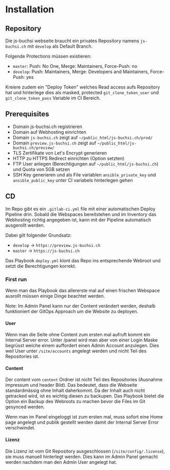 # Installation

## Repository

Die js-buchsi webseite braucht ein privates Repository namens `js-buchsi.ch` mit `develop` als Default Branch.  

Folgende Protections müssen existieren:

- `master`: Push: No One, Merge: Maintainers, Force-Push: no
- `develop`: Push: Maintainers, Merge: Developers and Maintainers, Force-Push: yes

Kreiere zudem ein "Deploy Token" welches Read access aufs Repository hat und hinterlege dies als masked, protected `git_clone_token_user` und `git_clone_token_pass` Variable im CI Bereich.

## Prerequisites

- Domain js-buchsi.ch registrieren
- Domain auf Webhosting einrichten
- Domain `js-buchsi.ch` zeigt auf `~/public_html/js-buchsi.ch/prod/`
- Domain `preview.js-buchsi.ch` zeigt auf `~/public_html/js-buchsi.ch/preview/`
- TLS Zertifikate von Let's Encrypt generieren
- HTTP zu HTTPS Redirect einrichten (Option setzten)
- FTP User anlegen (Berechtigungen auf `~/public_html/js-buchsi.ch`) und Quota von 5GB setzen
- SSH Key generieren und als File variablen `ansible_private_key` und `ansible_public_key` unter CI variabels hinterlegen gehen  

## CD

Im Repo gibt es ein `.gitlab-ci.yml` file mit einer automatischen Deploy Pipeline drin. Sobald die Webspaces bereitstehen und im Inventory das Webhosting richtig angegeben ist, kann mit der Pipeline automatisch ausgerollt werden.

Dabei gilt folgender Grundsatz:

- `develop` -> `https://preview.js-buchsi.ch`
- `master` -> `https://js-buchsi.ch`

Das Playbook `deploy.yml` klont das Repo ins entsprechende Webroot und setzt die Berechtigungen korrekt.

### First run

Wenn man das Playbook das allererste mal auf einen frischen Webspace ausrollt müssen einige Dinge beachtet werden.

Note: Im Admin Panel kann nur der Content verändert werden, deshalb funktioniert der GitOps Approach um die Website zu deployen.


#### User  

Wenn man die Seite ohne Content zum ersten mal aufruft kommt ein Internal Server error. Unter /panel wird man aber von einer Login Maske begrüsst welche einem auffordert einen Admin Account anzulegen. Dies weil User unter `/site/accounts` angelegt werden und nicht Teil des Repositories ist.

#### Content

Der content vom `content` Ordner ist nicht Teil des Repositories (Ausnahme impressum und header Bild). Das bedeutet, dass die Webseite standardmässig ohne Inhalt daherkommt. Da der Inhalt auch nicht getracked wird, ist es wichtig diesen zu backupen. Das Playbook bietet die Option ein Backup des Webroots zu machen bevor die Files im Git gesynced werden.

Wenn man im Panel eingeloggt ist zum ersten mal, muss sofort eine Home page angelegt und publik gestellt werden damit der Internal Server Error verschwindet.

#### Lizenz

Die Lizenz ist vom Git Repository ausgeschlossen (`/site/config/.license`), sie muss manuell hinterlegt werden. Dies kann im Admin Panel gemacht werden nachdem man den Admin User angelegt hat.
